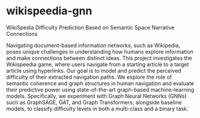 # wikispeedia-gnn
WikiSpedia Difficulty Prediction Based on Semantic Space Narrative Connections

Navigating document-based information networks, such as Wikipedia, poses unique challenges in understanding how humans explore information and make connections between distinct ideas. This project investigates the Wikispeedia game, where users navigate from a starting article to a target article using hyperlinks. Our goal is to model and predict the perceived difficulty of their extracted navigation paths. We explore the role of semantic coherence and graph structures in human navigation and evaluate their predictive power using state-of-the-art graph-based machine-learning models. Specifically, we experiment with Graph Neural Networks (GNNs) such as GraphSAGE, GAT, and Graph Transformers, alongside baseline models, to classify difficulty levels in both a multi-class and a binary task.
